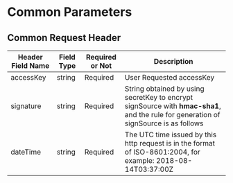 # Common Parameters

## Common Request Header

| Header Field Name | Field Type | Required or Not | Description                                                         |
| ---------- | -------- | -------- | ------------------------------------------------------------ |
| accessKey  | string   | Required | User Requested accessKey                                          |
| signature  | string   | Required | String obtained by using secretKey to encrypt signSource with **hmac-sha1**, and the rule for generation of signSource is as follows |
| dateTime   | string   | Required | The UTC time issued by this http request is in the format of ISO-8601:2004, for example: 2018-08-14T03:37:00Z |
